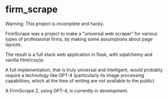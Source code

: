 # firm_scrape

Warning: This project is incomplete and hacky.

FirmScrape was a project to make a "universal web scraper" for various types of professional firms, by making some assumptions about page layouts.

The result is a full stack web application in flask, with sqlalchemy and vanilla html/css/js.

A full implementation, that is truly universal and intelligent, would probably require a technology like GPT-4 (particularly its image processing capabilities, which at the time of writing are not available to the public)

A FirmScrape 2, using GPT-4, is currently in development.
